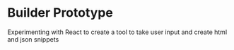 #  Builder Prototype

Experimenting with React to create a tool to take user input and create html and json snippets